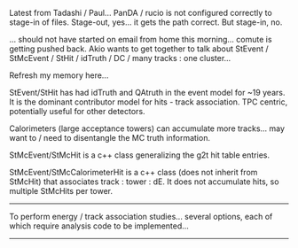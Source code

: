 Latest from Tadashi / Paul... PanDA / rucio is not configured correctly to stage-in of files.  Stage-out, yes... it gets the path correct.  But stage-in, no.

... should not have started on email from home this morning... comute is getting pushed back.  Akio wants to get together to talk about StEvent / StMcEvent / StHit / idTruth / DC / many tracks : one cluster...

Refresh my memory here...

StEvent/StHit has had idTruth and QAtruth in the event model for ~19 years.  It is the dominant contributor model for hits - track association.  TPC centric,
potentially useful for other detectors.

Calorimeters (large acceptance towers) can accumulate more tracks... may want to / need to disentangle the MC truth information.

StMcEvent/StMcHit is a c++ class generalizing the g2t hit table entries.

StMcEvent/StMcCalorimeterHit is a c++ class (does not inherit from StMcHit) that associates track : tower : dE.  It does not accumulate hits, so multiple StMcHits per tower.

---

To perform energy / track association studies... several options, each of which require analysis code to be implemented...

---




